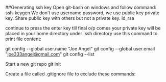##Generating ssh key
Open git-bash on windows and follow command:
ssh-keygen
We don't use username password, we use public key private key.
Share public key with others but not a private key.
id_rsa

continue to press the enter key till final o/p comes your private key will be placed in your home directory under .ssh directory
use this command to print file content:


git config --global user.name "Joe Angel"
git config --global user.email "joe333angel@gmail.com"
git config --list

Start a new git repo
git init

Create a file called .gitignore file to exclude these commands:

